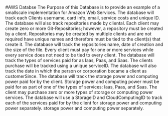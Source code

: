 #AWS Databse
The Purpose of this Database is to provide an example of a smallscale implementation for Amazon Web Services. The database will track each Clients username, card info, email, service costs and unique ID. The database will also track repositories made by cliental. Each client may create zero or more Git-Repositories; however, a repository must be created by a client. Repositories may be created by multiple clients and are not required have unique names and therefore must be tied to the client(s) that create it. The database will track the repositories name, date of creation and the size of the file. Every client must pay for one or more services while every service does not need to be tied to every client. The database will track the types of services paid for as Iaas, Paas, and Saas. The clients purchase will be tracked using a unique serviceID. The database will also track the date in which the person or corporation became a client as customerSince. The database will track the storage power and computing power paid for by the client. Storage power and computing power must be paid for as part of one of the types of services: Iaas, Paas, and Saas. The client may purchase zero or more types of storage or computing power services. The database will use a StorageID and CloudComputingID to track each of the services paid for by the client for storage power and computing power separately.
 storage power and computing power separately. 
